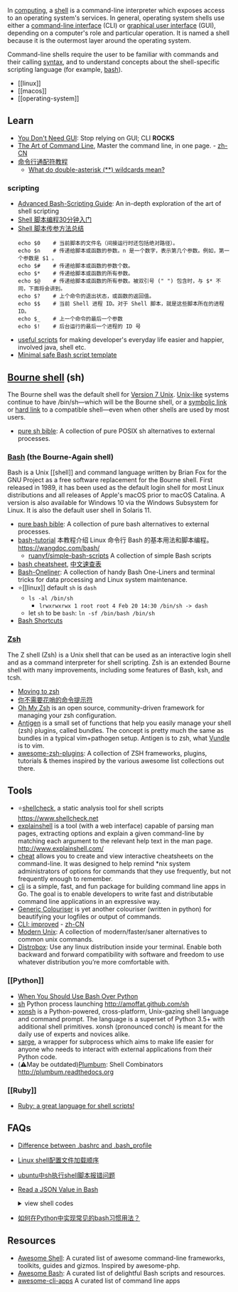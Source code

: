In [computing](https://en.wikipedia.org/wiki/Computing), a [shell](https://en.wikipedia.org/wiki/Shell_(computing)) is a command-line interpreter which exposes access to an operating system's services. In general, operating system shells use either a [command-line interface](https://en.wikipedia.org/wiki/Command-line_interface) (CLI) or [graphical user interface](https://en.wikipedia.org/wiki/Graphical_user_interface) (GUI), depending on a computer's role and particular operation. It is named a shell because it is the outermost layer around the operating system.

Command-line shells require the user to be familiar with commands and their calling [syntax](https://en.wikipedia.org/wiki/Syntax), and to understand concepts about the shell-specific scripting language (for example, [bash](https://en.wikipedia.org/wiki/Bash_shell)).


- [[linux]]
- [[macos]]
- [[operating-system]]



## Learn
- [You Don't Need GUI](https://github.com/you-dont-need/You-Dont-Need-GUI): Stop relying on GUI; CLI **ROCKS**
- [The Art of Command Line](https://github.com/jlevy/the-art-of-command-line), Master the command line, in one page. - [zh-CN](https://github.com/jlevy/the-art-of-command-line/blob/master/README-zh.md)
- [命令行通配符教程](https://www.ruanyifeng.com/blog/2018/09/bash-wildcards.html)
  - [What do double-asterisk (**) wildcards mean?](https://stackoverflow.com/questions/28176590/what-do-double-asterisk-wildcards-mean/28199633#28199633)


### scripting
- [Advanced Bash-Scripting Guide](https://tldp.org/LDP/abs/html/index.html): An in-depth exploration of the art of shell scripting
- [Shell 脚本编程30分钟入门](https://github.com/qinjx/30min_guides/blob/master/shell.md)
- [Shell 脚本传参方法总结](https://www.jianshu.com/p/d3cd36c97abc)
  ```shell
  echo $0    # 当前脚本的文件名（间接运行时还包括绝对路径）。
  echo $n    # 传递给脚本或函数的参数。n 是一个数字，表示第几个参数。例如，第一个参数是 $1 。
  echo $#    # 传递给脚本或函数的参数个数。
  echo $*    # 传递给脚本或函数的所有参数。
  echo $@    # 传递给脚本或函数的所有参数。被双引号 (" ") 包含时，与 $* 不同，下面将会讲到。
  echo $?    # 上个命令的退出状态，或函数的返回值。
  echo $$    # 当前 Shell 进程 ID。对于 Shell 脚本，就是这些脚本所在的进程 ID。
  echo $_    # 上一个命令的最后一个参数
  echo $!    # 后台运行的最后一个进程的 ID 号
  ```
- [useful scripts](https://github.com/oldratlee/useful-scripts) for making developer's everyday life easier and happier, involved java, shell etc. 
- [Minimal safe Bash script template](https://betterdev.blog/minimal-safe-bash-script-template/)



## [Bourne shell](https://en.wikipedia.org/wiki/Bourne_shell) (sh)
The Bourne shell was the default shell for [Version 7 Unix](https://en.wikipedia.org/wiki/Version_7_Unix). [Unix-like](https://en.wikipedia.org/wiki/Unix-like) systems continue to have /bin/sh—which will be the Bourne shell, or a [symbolic link](https://en.wikipedia.org/wiki/Symbolic_link) or [hard link](https://en.wikipedia.org/wiki/Hard_link) to a compatible shell—even when other shells are used by most users.
- [pure sh bible](https://github.com/dylanaraps/pure-sh-bible): A collection of pure POSIX sh alternatives to external processes.

### [Bash](https://en.wikipedia.org/wiki/Bash_(Unix_shell)) (the Bourne-Again shell)
Bash is a Unix [[shell]] and command language written by Brian Fox for the GNU Project as a free software replacement for the Bourne shell. First released in 1989, it has been used as the default login shell for most Linux distributions and all releases of Apple's macOS prior to macOS Catalina. A version is also available for Windows 10 via the Windows Subsystem for Linux. It is also the default user shell in Solaris 11.
- [pure bash bible](https://github.com/dylanaraps/pure-bash-bible): A collection of pure bash alternatives to external processes.
- [bash-tutorial](https://github.com/wangdoc/bash-tutorial) 本教程介绍 Linux 命令行 Bash 的基本用法和脚本编程。 https://wangdoc.com/bash/
  - [ruanyf/simple-bash-scripts](https://github.com/ruanyf/simple-bash-scripts) A collection of simple Bash scripts
- [bash cheatsheet](https://github.com/LeCoupa/awesome-cheatsheets/blob/master/languages/bash.sh), [中文速查表](https://github.com/skywind3000/awesome-cheatsheets/blob/master/languages/bash.sh)
- [Bash-Oneliner](https://github.com/onceupon/Bash-Oneliner): A collection of handy Bash One-Liners and terminal tricks for data processing and Linux system maintenance.
- :star:[[linux]] default `sh` is `dash` 
  - `ls -al /bin/sh`
    - `lrwxrwxrwx 1 root root 4 Feb 20 14:30 /bin/sh -> dash`
  - let `sh` to be `bash`: `ln -sf /bin/bash /bin/sh`
- [Bash Shortcuts](https://gist.github.com/tuxfight3r/60051ac67c5f0445efee)

### [Zsh](https://www.zsh.org/)
The Z shell (Zsh) is a Unix shell that can be used as an interactive login shell and as a command interpreter for shell scripting. Zsh is an extended Bourne shell with many improvements, including some features of Bash, ksh, and tcsh.
- [Moving to zsh](https://scriptingosx.com/2019/06/moving-to-zsh/)
- [你不需要花哨的命令提示符](https://zhuanlan.zhihu.com/p/51008087)
- [Oh My Zsh](https://github.com/ohmyzsh/ohmyzsh) is an open source, community-driven framework for managing your zsh configuration.
- [Antigen](https://github.com/zsh-users/antigen) is a small set of functions that help you easily manage your shell (zsh) plugins, called bundles. The concept is pretty much the same as bundles in a typical vim+pathogen setup. Antigen is to zsh, what [Vundle](https://github.com/gmarik/vundle) is to vim.
- [awesome-zsh-plugins](https://github.com/unixorn/awesome-zsh-plugins): A collection of ZSH frameworks, plugins, tutorials & themes inspired by the various awesome list collections out there.



## Tools
- :star:[shellcheck](https://github.com/koalaman/shellcheck), a static analysis tool for shell scripts https://www.shellcheck.net
- [explainshell](https://github.com/idank/explainshell/) is a tool (with a web interface) capable of parsing man pages, extracting options and explain a given command-line by matching each argument to the relevant help text in the man page. http://www.explainshell.com/
- [cheat](https://github.com/cheat/cheat) allows you to create and view interactive cheatsheets on the command-line. It was designed to help remind *nix system administrators of options for commands that they use frequently, but not frequently enough to remember.
- [cli](https://github.com/urfave/cli) is a simple, fast, and fun package for building command line apps in Go. The goal is to enable developers to write fast and distributable command line applications in an expressive way.
- [Generic Colouriser](https://github.com/garabik/grc) is yet another colouriser (written in python) for beautifying your logfiles or output of commands.
- [CLI: improved](https://remysharp.com/2018/08/23/cli-improved) - [zh-CN](https://docs.xindong.com/utilities/cli-improved.html)
- [Modern Unix](https://github.com/ibraheemdev/modern-unix): A collection of modern/faster/saner alternatives to common unix commands.
- [Distrobox](https://github.com/89luca89/distrobox): Use any linux distribution inside your terminal. Enable both backward and forward compatibility with software and freedom to use whatever distribution you’re more comfortable with.

### [[Python]]
- [When You Should Use Bash Over Python](https://dnastacio.medium.com/bash-over-python-39e0eba502f9/)
- [sh](https://github.com/amoffat/sh) Python process launching http://amoffat.github.com/sh
- [xonsh](https://github.com/xonsh/xonsh) is a Python-powered, cross-platform, Unix-gazing shell language and command prompt. The language is a superset of Python 3.5+ with additional shell primitives. xonsh (pronounced conch) is meant for the daily use of experts and novices alike.
- [sarge](https://bitbucket.org/vinay.sajip/sarge/src/master/), a wrapper for subprocess which aims to make life easier for anyone who needs to interact with external applications from their Python code.
- (:warning:May be outdated)[Plumbum](https://github.com/tomerfiliba/plumbum): Shell Combinators http://plumbum.readthedocs.org

### [[Ruby]]
- [Ruby: a great language for shell scripts!](https://lucasoshiro.github.io/posts-en/2024-06-17-ruby-shellscript/)



## FAQs
- [Difference between .bashrc and .bash_profile](https://superuser.com/questions/183870/difference-between-bashrc-and-bash-profile)
- [Linux shell配置文件加载顺序](https://www.jianshu.com/p/0c7ea235b473)
- [ubuntu中sh执行shell脚本报错问题](https://blog.csdn.net/dylloveyou/article/details/53393906)
- [Read a JSON Value in Bash](http://dailyraisin.com/read-json-value-in-bash/)
  <details> <summary> view shell codes </summary> 

  ```bash
  function readJson {
    UNAMESTR=`uname`
    if [[ "$UNAMESTR" == 'Linux' ]]; then
      SED_EXTENDED='-r'
    elif [[ "$UNAMESTR" == 'Darwin' ]]; then
      SED_EXTENDED='-E'
    fi; 
    VALUE=`grep -m 1 "\"${2}\"" ${1} | sed ${SED_EXTENDED} 's/^ *//;s/.*: *"//;s/",?//'`
    if [ ! "$VALUE" ]; then
      echo "Error: Cannot find \"${2}\" in ${1}" >&2;
      exit 1;
    else
      echo $VALUE ;
    fi; 
  }
  ```
  </details>
- [如何在Python中实现常见的bash习惯用法？](https://www.codenong.com/209470/)



## Resources
- [Awesome Shell](https://github.com/alebcay/awesome-shell): A curated list of awesome command-line frameworks, toolkits, guides and gizmos. Inspired by awesome-php.
- [Awesome Bash](https://github.com/awesome-lists/awesome-bash): A curated list of delightful Bash scripts and resources.
- [awesome-cli-apps](https://github.com/agarrharr/awesome-cli-apps) A curated list of command line apps

